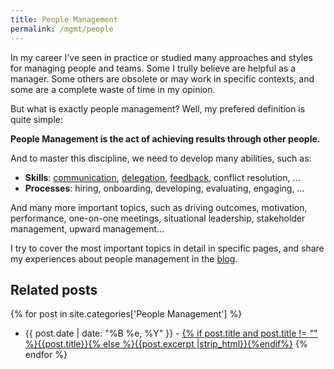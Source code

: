 ```yaml
---
title: People Management
permalink: /mgmt/people
---
```


In my career I've seen in practice or studied many approaches and styles for managing people and teams. Some I trully believe are helpful as a manager. Some others are obsolete or may work in specific contexts, and some are a complete waste of time in my opinion.

But what is exactly people management? Well, my prefered definition is quite simple:

**People Management is the act of achieving results through other people.**

And to master this discipline, we need to develop many abilities, such as:

- **Skills**: [communication](/mgmt/people/communication), [delegation](/mgmt/people/delegation), [feedback](mgmt/people/feedback), conflict resolution, ...
- **Processes**: hiring, onboarding, developing, evaluating, engaging, ...

And many more important topics, such as driving outcomes, motivation, performance, one-on-one meetings, situational leadership, stakeholder management, upward management...

I try to cover the most important topics in detail in specific pages, and share my experiences about people management in the [blog](/blog).

## Related posts

{% for post in site.categories['People Management'] %}
- {{ post.date | date: "%B %e, %Y" }} - <a href="{{ site.baseurl }}{{ post.url }}">{% if post.title and post.title != "" %}{{post.title}}{% else %}{{post.excerpt |strip_html}}{%endif%}</a>
{% endfor %}